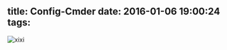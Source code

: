 title: Config-Cmder
date: 2016-01-06 19:00:24
tags: 
---
![xixi](https://camo.githubusercontent.com/90e8a38f4a4622bcc572cb5f90315182bd3b81fa/68747470733a2f2f706963342e7a68696d672e636f6d2f64353061623735653639323539626536333134373438633936386336383864665f722e6a7067)
